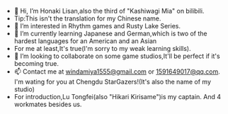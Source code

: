 - 👋 Hi, I’m Honaki Lisan,also the third of "Kashiwagi Mia" on bilibili.
- Tip:This isn't the translation for my Chinese name.
- 👀 I’m interested in Rhythm games and Rusty Lake Series.
- 🌱 I’m currently learning Japanese and German,which is two of the hardest languages for an American and an Asian
- For me at least,It's true(I'm sorry to my weak learning skills).
- 💞️ I’m looking to collaborate on some game studios,It'll be perfect if it's becoming true.
- 📫 Contact me at windamiya1555@gmail.com or 1591649017@qq.com. I'm wating for you at Chengdu StarGazers!(It's also the name of my studio)
- For introduction,Lu Tongfei(also "Hikari Kirisame")is my captain. And 4 workmates besides us.





<!---
HonakiLisan2048/HonakiLisan2048 is a ✨ special ✨ repository because its `README.md` (this file) appears on your GitHub profile.
You can click the Preview link to take a look at your changes.
--->
